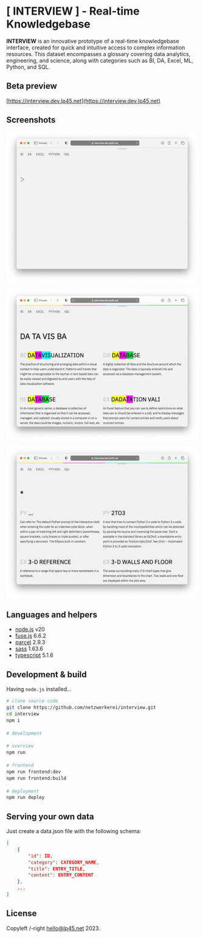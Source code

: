 
# [ INTERVIEW ] - Real-time Knowledgebase

**INTERVIEW**  is an innovative prototype of a real-time knowledgebase interface, created for quick and intuitive access to complex information resources. This dataset encompasses a glossary covering data analytics, engineering, and science, along with categories such as BI, DA, Excel, ML, Python, and SQL.

## Beta preview

[https://interview.dev.lp45.net](https://interview.dev.lp45.net)

## Screenshots

![screenshot](screenshot.png)

![screenshot2](screenshot2.png)

![screenshot3](screenshot3.png)


## Languages and helpers

- [node.js](https://nodejs.org/en) v20
- [fuse.js](https://www.fusejs.io) 6.6.2
- [parcel](https://en.parceljs.org/getting_started.html) 2.9.3
- [sass](https://sass-lang.com) 1.63.6
- [typescript](https://www.typescriptlang.org)  5.1.6


## Development & build

Having `node.js` installed...

```bash
# clone source code
git clone https://github.com/netzwerkerei/interview.git
cd interview
npm i

# development

# overview
npm run

# frontend
npm run frontend:dev
npm run frontend:build    

# deployment
npm run deploy
```

## Serving your own data

Just create a data.json file with the following schema:

```json
[
    {
        "id": ID,
        "category": CATEGORY_NAME,
        "title": ENTRY_TITLE,
        "content": ENTRY_CONTENT
    },
    ...
]
```

## License

Copyleft /-right hello@lp45.net 2023.
